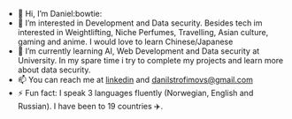 - 👋 Hi, I’m Daniel:bowtie:
- 👀 I’m interested in Development and Data security. Besides tech im interested in Weightlifting, Niche Perfumes, Travelling, Asian culture, gaming and anime. I would love to learn Chinese/Japanese
- 🌱 I’m currently learning AI, Web Development and Data security at University. In my spare time i try to complete my projects and learn more about data security.  
- 📫 You can reach me at [linkedin](https://www.linkedin.com/in/daniel-trofimovs/) and danilstrofimovs@gmail.com
- ⚡ Fun fact: I speak 3 languages fluently (Norwegian, English and Russian). I have been to 19 countries :airplane:.


